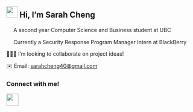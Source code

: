 <h2> <img src="https://media.giphy.com/media/hvRJCLFzcasrR4ia7z/giphy.gif" width="30"> Hi, I’m Sarah Cheng </h2>

<img src="http://logos-download.com/wp-content/uploads/2016/10/UBC_logo.png" width=15> A second year Computer Science and Business student at UBC

<img src="http://pluspng.com/img-png/blackberry-logo-png-bbm-blackberry-messenger-logo-png-transp-1819438-png-images-pluspng-2400x2400.png" width=15> Currently a Security Response Program Manager Intern at BlackBerry

👩🏻‍💻 I’m looking to collaborate on project ideas! 

✉️ Email: sarahcheng40@gmail.com 

<h3>Connect with me! </h3>
<a href="https://www.linkedin.com/in/sarah-cheng-/" ><img src="https://currentebikes.com/wp-content/uploads/linkedin-logo-3.png" width=32></a>

<!---
sarahhcheng/sarahhcheng is a ✨ special ✨ repository because its `README.md` (this file) appears on your GitHub profile.
You can click the Preview link to take a look at your changes.
--->
